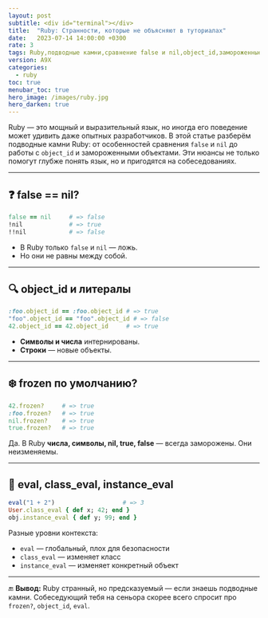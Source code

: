 ```yaml
---
layout: post
subtitle: <div id="terminal"></div>
title:  "Ruby: Странности, которые не объясняют в туториалах"
date:   2023-07-14 14:00:00 +0300
rate: 3
tags: Ruby,подводные камни,сравнение false и nil,object_id,замороженные объекты,собеседования
version: A9X
categories:
  - ruby
toc: true
menubar_toc: true
hero_image: /images/ruby.jpg
hero_darken: true
---
```

Ruby — это мощный и выразительный язык, но иногда его поведение может удивить даже опытных разработчиков. В этой статье разберём подводные камни Ruby: от особенностей сравнения `false` и `nil` до работы с `object_id` и замороженными объектами. Эти нюансы не только помогут глубже понять язык, но и пригодятся на собеседованиях.

---

## ❓ false == nil?

```ruby
false == nil     # => false
!nil             # => true
!!nil            # => false
````

* В Ruby только `false` и `nil` — ложь.
* Но они не равны между собой.

---

## 🔍 object\_id и литералы

```ruby
:foo.object_id == :foo.object_id # => true
"foo".object_id == "foo".object_id # => false
42.object_id == 42.object_id     # => true
```

* **Символы и числа** интернированы.
* **Строки** — новые объекты.

---

## ❄️ frozen по умолчанию?

```ruby
42.frozen?     # => true
:foo.frozen?   # => true
nil.frozen?    # => true
true.frozen?   # => true
```

Да. В Ruby **числа, символы, nil, true, false** — всегда заморожены. Они неизменяемы.

---

## 🧠 eval, class\_eval, instance\_eval

```ruby
eval("1 + 2")                   # => 3
User.class_eval { def x; 42; end }
obj.instance_eval { def y; 99; end }
```

Разные уровни контекста:

* `eval` — глобальный, плох для безопасности
* `class_eval` — изменяет класс
* `instance_eval` — изменяет конкретный объект

---

🔚 **Вывод:**
Ruby странный, но предсказуемый — если знаешь подводные камни. Собеседующий тебя на сеньора скорее всего спросит про `frozen?`, `object_id`, `eval`.
